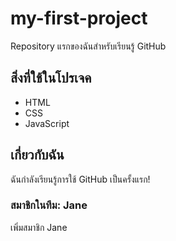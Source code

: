 # my-first-project
Repository แรกของฉันสำหรับเรียนรู้ GitHub

## สิ่งที่ใช้ในโปรเจค
- HTML
- CSS
- JavaScript

## เกี่ยวกับฉัน
ฉันกำลังเรียนรู้การใช้ GitHub เป็นครั้งแรก!

### สมาชิกในทีม: Jane
เพิ่มสมาชิก Jane

